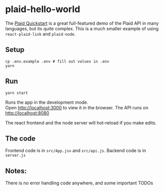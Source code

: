 # plaid-hello-world

The [Plaid Quickstart](https://github.com/plaid/quickstart) is a great full-featured demo of the Plaid API in many languages, but its quite complex.
This is a much smaller example of using `react-plaid-link` and `plaid-node`.

## Setup

```shell
cp .env.example .env # fill out values in .env
yarn
```

## Run

```shell
yarn start
```

Runs the app in the development mode.\
Open [http://localhost:3000](http://localhost:3000) to view it in the browser.
The API runs on [http://localhost:8080](http://localhost:8080)

The react frontend and the node server will hot-reload if you make edits.

## The code

Frontend code is in `src/App.jsx` and `src/api.js`. Backend code is in `server.js`

## Notes:

There is no error handling code anywhere, and some important TODOs
